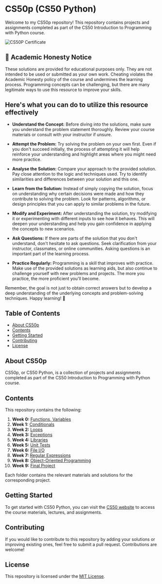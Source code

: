 # CS50p (CS50 Python)

Welcome to my CS50p repository! This repository contains projects and assignments completed as part of the CS50 Introduction to Programming with Python course.

![CS50P Certificate](https://github.com/Cascalda/CS50p-2022/assets/111849193/48f13025-2d7b-4365-af18-069615646628)

## 🚫 Academic Honesty Notice

These solutions are provided for educational purposes only. They are not intended to be used or submitted as your own work. Cheating violates the Academic Honesty policy of the course and undermines the learning process. Programming concepts can be challenging, but there are many legitimate ways to use this resource to improve your skills.

## Here's what you can do to utilize this resource effectively

- **Understand the Concept:** Before diving into the solutions, make sure you understand the problem statement thoroughly. Review your course materials or consult with your instructor if unsure.

- **Attempt the Problem:** Try solving the problem on your own first. Even if you don't succeed initially, the process of attempting it will help reinforce your understanding and highlight areas where you might need more practice.

- **Analyse the Solution:** Compare your approach to the provided solution. Pay close attention to the logic and techniques used. Try to identify similarities and differences between your solution and this one.

- **Learn from the Solution:** Instead of simply copying the solution, focus on understanding why certain decisions were made and how they contribute to solving the problem. Look for patterns, algorithms, or design principles that you can apply to similar problems in the future.

- **Modify and Experiment:** After understanding the solution, try modifying it or experimenting with different inputs to see how it behaves. This will deepen your understanding and help you gain confidence in applying the concepts to new scenarios.

- **Ask Questions:** If there are parts of the solution that you don't understand, don't hesitate to ask questions. Seek clarification from your instructor, classmates, or online communities. Asking questions is an important part of the learning process.

- **Practice Regularly:** Programming is a skill that improves with practice. Make use of the provided solutions as learning aids, but also continue to challenge yourself with new problems and projects. The more you practice, the more proficient you'll become.

Remember, the goal is not just to obtain correct answers but to develop a deep understanding of the underlying concepts and problem-solving techniques. Happy learning! 🚀

## Table of Contents

- [About CS50p](#about-cs50p)
- [Contents](#contents)
- [Getting Started](#getting-started)
- [Contributing](#contributing)
- [License](#license)

## About CS50p

CS50p, or CS50 Python, is a collection of projects and assignments completed as part of the CS50 Introduction to Programming with Python course.

## Contents

This repository contains the following:

1. **Week 0:** [Functions, Variables](pset_0)
2. **Week 1:** [Conditionals](pset_1)
3. **Week 2:** [Loops](pset_2)
4. **Week 3:** [Exceptions](pset_3)
5. **Week 4:** [Libraries](pset_4)
6. **Week 5:** [Unit Tests](pset_5)
7. **Week 6:** [File I/O](pset_6)
8. **Week 7:** [Regular Expressions](pset_7)
9. **Week 8:** [Object-Oriented Programming](pset_8)
10. **Week 9:** [Final Project](final_project)

Each folder contains the relevant materials and solutions for the corresponding project.

## Getting Started

To get started with CS50 Python, you can visit the [CS50 website](https://cs50.harvard.edu/) to access the course materials, lectures, and assignments.

## Contributing

If you would like to contribute to this repository by adding your solutions or improving existing ones, feel free to submit a pull request. Contributions are welcome!

## License

This repository is licensed under the [MIT License](LICENSE).
